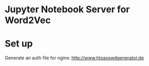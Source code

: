# Jupyter Notebook Server for Word2Vec

# Set up
Generate an auth file for nginx: http://www.htpasswdgenerator.de
